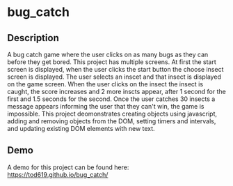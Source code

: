 # bug_catch

## Description

A bug catch game where the user clicks on as many bugs as they can before they get bored. This project has multiple screens. At first the start screen is displayed, when the user clicks the start button the choose insect screen is displayed. The user selects an inscet and that insect is displayed on the game screen. When the user clicks on the insect the insect is caught, the score increases and 2 more inscts appear, after 1 second for the first and 1.5 seconds for the second. Once the user catches 30 insects a message appears informing the user that they can't win, the game is impossible. This project deomonstrates creating objects using javascript, adding and removing objects from the DOM, setting timers and intervals, and updating existing DOM elements with new text.

## Demo

A demo for this project can be found here: https://tod619.github.io/bug_catch/
